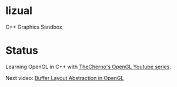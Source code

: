 # lizual
C++ Graphics Sandbox

# Status
Learning OpenGL in C++ with [TheCherno's OpenGL Youtube series](https://www.youtube.com/playlist?list=PLlrATfBNZ98foTJPJ_Ev03o2oq3-GGOS2).

Next video: [Buffer Layout Abstraction in OpenGL](https://www.youtube.com/watch?v=oD1dvfbyf6A&list=PLlrATfBNZ98foTJPJ_Ev03o2oq3-GGOS2&index=14)